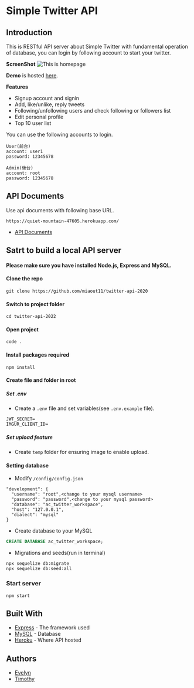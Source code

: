 # Simple Twitter API

## Introduction

This is RESTful API server about Simple Twitter with fundamental operation of database, you can login by following account to start your twitter.

**ScreenShot**
![This is homepage](./public/screenshot.jpg)

**Demo** is hosted [here](https://yuwen-ctw.github.io/simple_twitter/login).

**Features**

- Signup account and signin
- Add, like/unlike, reply tweets
- Following/unfollowing users and check following or followers list
- Edit personal profile
- Top 10 user list

You can use the following accounts to login.

```
User(前台)
account: user1
password: 12345678

Admin(後台)
account: root
password: 12345678
```

## API Documents

Use api documents with following base URL.

```
https://quiet-mountain-47605.herokuapp.com/
```

- [API Documents](https://gabby-chimpanzee-de2.notion.site/API-Documents-8fbcef78100c4d3ebde095c3031a0856)

## Satrt to build a local API server

#### Please make sure you have installed Node.js, Express and MySQL.

#### Clone the repo

```
git clone https://github.com/miaout11/twitter-api-2020
```

#### Switch to project folder

```
cd twitter-api-2022
```

#### Open project

```
code .
```

#### Install packages required

```
npm install
```

#### Create file and folder in root

##### Set .env

- Create a `.env` file and set variables(see `.env.example` file).

```
JWT_SECRET=
IMGUR_CLIENT_ID=
```

##### Set upload feature

- Create `temp` folder for ensuring image to enable upload.

#### Setting database

- Modify `/config/config.json`

```
"development": {
  "username": "root",<change to your mysql username>
  "password": "password",<change to your mysql password>
  "database": "ac_twitter_workspace",
  "host": "127.0.0.1",
  "dialect": "mysql"
}
```

- Create database to your MySQL

```SQL
CREATE DATABASE ac_twitter_workspace;
```

- Migrations and seeds(run in terminal)

```
npx sequelize db:migrate
npx sequelize db:seed:all
```

### Start server

```
npm start
```

## Built With

- [Express](https://expressjs.com/) - The framework used
- [MySQL](https://www.mysql.com/) - Database
- [Heroku](https://www.heroku.com/platform) - Where API hosted

## Authors

- [Evelyn](https://github.com/miaout11)
- [Timothy](https://github.com/Coli-co)
